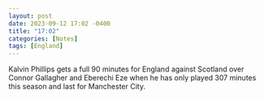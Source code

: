 ```yaml
---
layout: post
date: 2023-09-12 17:02 -0400
title: "17:02"
categories: [Notes]
tags: [England]
---
```


Kalvin Phillips gets a full 90 minutes for England against Scotland over Connor Gallagher and Eberechi Eze when he has only played 307 minutes this season and last for Manchester City.

